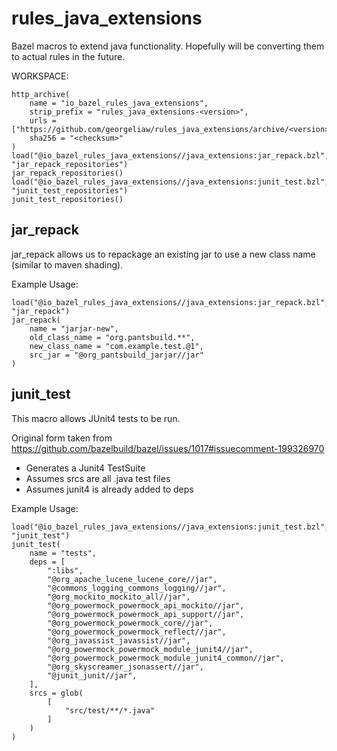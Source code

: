 # rules_java_extensions
Bazel macros to extend java functionality. Hopefully will be converting them to actual rules in the future.

WORKSPACE:
```
http_archive(
    name = "io_bazel_rules_java_extensions",
    strip_prefix = "rules_java_extensions-<version>",
    urls = ["https://github.com/georgeliaw/rules_java_extensions/archive/<version>.tar.gz"],
    sha256 = "<checksum>"
)
load("@io_bazel_rules_java_extensions//java_extensions:jar_repack.bzl", "jar_repack_repositories")
jar_repack_repositories()
load("@io_bazel_rules_java_extensions//java_extensions:junit_test.bzl", "junit_test_repositories")
junit_test_repositories()
```

## jar_repack
jar_repack allows us to repackage an existing jar to use a new class name (similar to maven shading).

Example Usage:
```
load("@io_bazel_rules_java_extensions//java_extensions:jar_repack.bzl", "jar_repack")
jar_repack(
    name = "jarjar-new",
    old_class_name = "org.pantsbuild.**",
    new_class_name = "com.example.test.@1",
    src_jar = "@org_pantsbuild_jarjar//jar"
)
```

## junit_test
This macro allows JUnit4 tests to be run.

Original form taken from https://github.com/bazelbuild/bazel/issues/1017#issuecomment-199326970

- Generates a Junit4 TestSuite
- Assumes srcs are all .java test files
- Assumes junit4 is already added to deps

Example Usage:
```
load("@io_bazel_rules_java_extensions//java_extensions:junit_test.bzl", "junit_test")
junit_test(
    name = "tests",
    deps = [
        ":libs",
        "@org_apache_lucene_lucene_core//jar",
        "@commons_logging_commons_logging//jar",
        "@org_mockito_mockito_all//jar",
        "@org_powermock_powermock_api_mockito//jar",
        "@org_powermock_powermock_api_support//jar",
        "@org_powermock_powermock_core//jar",
        "@org_powermock_powermock_reflect//jar",
        "@org_javassist_javassist//jar",
        "@org_powermock_powermock_module_junit4//jar",
        "@org_powermock_powermock_module_junit4_common//jar",
        "@org_skyscreamer_jsonassert//jar",
        "@junit_junit//jar",
    ],
    srcs = glob(
        [
            "src/test/**/*.java"
        ]
    )
)
```
